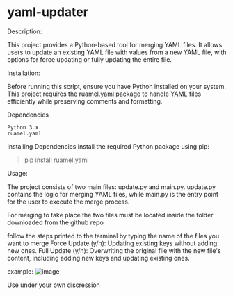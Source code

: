 # yaml-updater

Description:

This project provides a Python-based tool for merging YAML files. It allows users to update an existing YAML file with values from a new YAML file, with options for force updating or fully updating the entire file.

Installation:

Before running this script, ensure you have Python installed on your system. This project requires the ruamel.yaml package to handle YAML files efficiently while preserving comments and formatting.

Dependencies

    Python 3.x
    ruamel.yaml

Installing Dependencies
Install the required Python package using pip:

>pip install ruamel.yaml

Usage:

The project consists of two main files: update.py and main.py. update.py contains the logic for merging YAML files, while main.py is the entry point for the user to execute the merge process.

For merging to take place the two files must be located inside the folder downloaded from the github repo

follow the steps printed to the terminal by typing the name of the files you want to merge
    Force Update (y/n): Updating existing keys without adding new ones.
    Full Update (y/n): Overwriting the original file with the new file's content, including adding new keys and updating existing ones.

example: 
![image](https://github.com/ThreeLeftTurns/yaml-updater/assets/34759970/4b7728ab-d081-48db-8b28-872abe882119)

Use under your own discression
